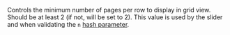 Controls the minimum number of pages per row to display in grid view. Should be
at least 2 (if not, will be set to 2). This value is used by the slider and
when validating the `n` [hash parameter](#MONKEY).
